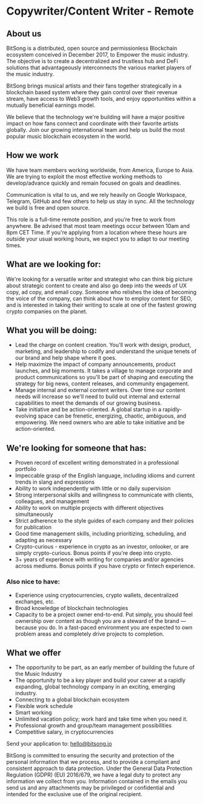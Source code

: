# Copywriter/Content Writer - Remote 

## About us

BitSong is a distributed, open source and permissionless Blockchain ecosystem conceived in December 2017, to Empower the music industry. The objective is to create a decentralized and trustless hub and DeFi solutions that advantageously interconnects the various market players of the music industry.

BitSong brings musical artists and their fans together strategically in a blockchain based system where they gain control over their revenue stream, have access to Web3 growth tools, and enjoy opportunities within a mutually beneficial earnings model.

We believe that the technology we're building will have a major positive impact on how fans connect and coordinate with their favorite artists globally. Join our growing international team and help us build the most popular music blockchain ecosystem in the world.

## How we work

We have team members working worldwide, from America, Europe to Asia.
We are trying to exploit the most effective working methods to develop/advance quickly and remain focused on goals and deadlines.

Communication is vital to us, and we rely heavily on Google Workspace, Telegram, GitHub and few others to help us stay in sync. All the technology we build is free and open source.

This role is a full-time remote position, and you’re free to work from anywhere. Be advised that most team meetings occur between 10am and 8pm CET Time. If you're applying from a location where these hours are outside your usual working hours, we expect you to adapt to our meeting times.

## What are we looking for:

We're looking for a versatile writer and strategist who can think big picture about strategic content to create and also go deep into the weeds of UX copy, ad copy, and email copy. Someone who relishes the idea of becoming the voice of the company, can think about how to employ content for SEO, and is interested in taking their writing to scale at one of the fastest growing crypto companies on the planet.

## What you will be doing:

- Lead the charge on content creation. You'll work with design, product, marketing, and leadership to codify and understand the unique tenets of our brand and help shape where it goes.
- Help maximize the impact of company announcements, product launches, and big moments. It takes a village to manage corporate and product communications so you'll be part of shaping and executing the strategy for big news, content releases, and community engagement.
- Manage internal and external content writers. Over time our content needs will increase so we'll need to build out internal and external capabilities to meet the demands of our growing business.
- Take initiative and be action-oriented. A global startup in a rapidly-evolving space can be frenetic, energizing, chaotic, ambiguous, and empowering. We need owners who are able to take initiative and be action-oriented.

## We're looking for someone that has:

- Proven record of excellent writing demonstrated in a professional portfolio
- Impeccable grasp of the English language, including idioms and current trends in slang and expressions
- Ability to work independently with little or no daily supervision
- Strong interpersonal skills and willingness to communicate with clients, colleagues, and management
- Ability to work on multiple projects with different objectives simultaneously
- Strict adherence to the style guides of each company and their policies for publication
- Good time management skills, including prioritizing, scheduling, and adapting as necessary
- Crypto-curious - experience in crypto as an investor, onlooker, or are simply crypto-curious. Bonus points if you're deep into crypto.
- 3+ years of experience with writing for companies and/or agencies across mediums. Bonus points if you have crypto or fintech experience.

### Also nice to have:

- Experience using cryptocurrencies, crypto wallets, decentralized exchanges, etc.
- Broad knowledge of blockchain technologies
- Capacity to be a project owner end-to-end. Put simply, you should feel ownership over content as though you are a steward of the brand — because you do. In a fast-paced environment you are expected to own problem areas and completely drive projects to completion.


## What we offer

- The opportunity to be part, as an early member of building the future of the Music Industry
- The opportunity to be a key player and build your career at a rapidly expanding, global technology company in an exciting, emerging industry.
- Connecting to a global blockchain ecosystem
- Flexible work schedule
- Smart working
- Unlimited vacation policy; work hard and take time when you need it.
- Professional growth and group/team management possibilities
- Competitive salary, in cryptocurrencies


Send your application to: hello@bitsong.io

BitSong is committed to ensuring the security and protection of the personal information that we process, and to provide a compliant and consistent approach to data protection.
Under the General Data Protection Regulation (GDPR) (EU) 2016/679, we have a legal duty to protect any information we collect from you. Information contained in the emails you send us and any attachments may be privileged or confidential and intended for the exclusive use of the original recipient.
